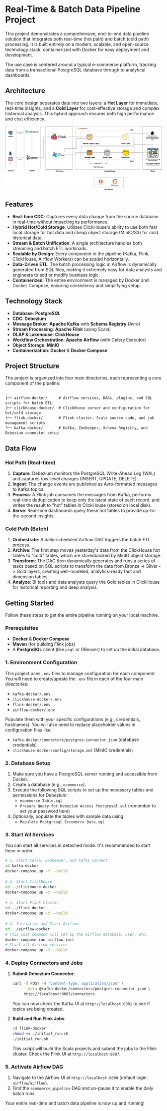 # Real-Time & Batch Data Pipeline Project

This project demonstrates a comprehensive, end-to-end data pipeline solution that integrates both real-time (hot path) and batch (cold path) processing. It is built entirely on a modern, scalable, and open-source technology stack, containerized with Docker for easy deployment and development.

The use case is centered around a typical e-commerce platform, tracking data from a transactional PostgreSQL database through to analytical dashboards.

## Architecture

The core design separates data into two layers: a **Hot Layer** for immediate, real-time insights, and a **Cold Layer** for cost-effective storage and complex historical analysis. This hybrid approach ensures both high performance and cost efficiency.

![Architecture Diagram](./images/architecture.png)

## Features

- **Real-time CDC**: Captures every data change from the source database in real-time without impacting its performance.
- **Hybrid Hot/Cold Storage**: Utilizes ClickHouse's ability to use both fast local storage for hot data and cheap object storage (MinIO/S3) for cold historical data.
- **Stream & Batch Unification**: A single architecture handles both streaming and batch ETL workloads.
- **Scalable by Design**: Every component in the pipeline (Kafka, Flink, ClickHouse, Airflow Workers) can be scaled horizontally.
- **Data-Driven ETL**: The batch processing logic in Airflow is dynamically generated from SQL files, making it extremely easy for data analysts and engineers to add or modify business logic.
- **Containerized**: The entire environment is managed by Docker and Docker Compose, ensuring consistency and simplifying setup.

## Technology Stack

- **Database**: **PostgreSQL**
- **CDC**: **Debezium**
- **Message Broker**: **Apache Kafka** with **Schema Registry** (Avro)
- **Stream Processing**: **Apache Flink** (using Scala)
- **OLAP & Lakehouse**: **ClickHouse**
- **Workflow Orchestration**: **Apache Airflow** (with Celery Executor)
- **Object Storage**: **MinIO**
- **Containerization**: **Docker** & **Docker Compose**

## Project Structure

The project is organized into four main directories, each representing a core component of the pipeline:

```
.
├── airflow-docker/     # Airflow services, DAGs, plugins, and SQL scripts for batch ETL
├── clickhouse-docker/  # ClickHouse server and configuration for hot/cold storage
├── flink-docker/       # Flink cluster, Scala source code, and job management scripts
└── kafka-docker/       # Kafka, Zookeeper, Schema Registry, and Debezium connector setup
```

## Data Flow

### Hot Path (Real-time)

1.  **Capture**: Debezium monitors the PostgreSQL Write-Ahead Log (WAL) and captures row-level changes (INSERT, UPDATE, DELETE).
2.  **Ingest**: The change events are published as Avro-formatted messages to Kafka topics.
3.  **Process**: A Flink job consumes the messages from Kafka, performs real-time deduplication to keep only the latest state of each record, and writes the result to "hot" tables in ClickHouse (stored on local disk).
4.  **Serve**: Real-time dashboards query these hot tables to provide up-to-the-second insights.

### Cold Path (Batch)

1.  **Orchestrate**: A daily-scheduled Airflow DAG triggers the batch ETL process.
2.  **Archive**: The first step moves yesterday's data from the ClickHouse hot tables to "cold" tables, which are storedbacked by MinIO object storage.
3.  **Transform**: The DAG then dynamically generates and runs a series of tasks based on SQL scripts to transform the data from Bronze -> Silver -> Gold layers, creating well-modeled, analytics-ready fact and dimension tables.
4.  **Analyze**: BI tools and data analysts query the Gold tables in ClickHouse for historical reporting and deep analysis.

## Getting Started

Follow these steps to get the entire pipeline running on your local machine.

### Prerequisites

- **Docker** & **Docker Compose**
- **Maven** (for building Flink jobs)
- A **PostgreSQL** client (like `psql` or DBeaver) to set up the initial database.

### 1. Environment Configuration

This project uses `.env` files to manage configuration for each component. You will need to create/update the `.env` file in each of the four main directories:

- `kafka-docker/.env`
- `clickhouse-docker/.env`
- `flink-docker/.env`
- `airflow-docker/.env`

Populate them with your specific configurations (e.g., credentials, hostnames). You will also need to replace placeholder values in configuration files like:
- `kafka-docker/connectors/postgres-connector.json` (database credentials)
- `clickhouse-docker/config/storage.xml` (MinIO credentials)

### 2. Database Setup

1.  Make sure you have a PostgreSQL server running and accessible from Docker.
2.  Create a database (e.g., `ecommerce`).
3.  Execute the following SQL scripts to set up the necessary tables and permissions for Debezium:
    - `ecommerce Table.sql`
    - `Prepare Query for Debezium Access Postgresql.sql` (remember to set your password here)
4.  Optionally, populate the tables with sample data using:
    - `Populate Postgresql Eccomerce Data.sql`

### 3. Start All Services

You can start all services in detached mode. It's recommended to start them in order.

```bash
# 1. Start Kafka, Zookeeper, and Kafka Connect
cd kafka-docker
docker-compose up -d --build

# 2. Start ClickHouse
cd ../clickhouse-docker
docker-compose up -d --build

# 3. Start Flink Cluster
cd ../flink-docker
docker-compose up -d --build

# 4. Initialize and Start Airflow
cd ../airflow-docker
# This init command will set up the Airflow database, user, etc.
docker-compose run airflow-init
# Start all Airflow services
docker-compose up -d --build
```

### 4. Deploy Connectors and Jobs

1.  **Submit Debezium Connector**:
    ```bash
    curl -X POST -H "Content-Type: application/json" \
         --data @kafka-docker/connectors/postgres-connector.json \
         http://localhost:8083/connectors
    ```
    You can now check the Kafka UI at `http://localhost:8081` to see if topics are being created.

2.  **Build and Run Flink Jobs**:
    ```bash
    cd flink-docker
    chmod +x ./initial_run.sh
    ./initial_run.sh
    ```
    This script will build the Scala projects and submit the jobs to the Flink cluster. Check the Flink UI at `http://localhost:8087`.

### 5. Activate Airflow DAG

1.  Navigate to the Airflow UI at `http://localhost:8080` (default login: `airflow`/`airflow`).
2.  Find the `ecommerce_pipeline` DAG and un-pause it to enable the daily batch runs.

Your entire real-time and batch data pipeline is now up and running!

